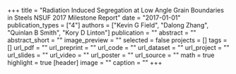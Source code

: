 +++
title = "Radiation Induced Segregation at Low Angle Grain Boundaries in Steels NSUF 2017 Milestone Report"
date = "2017-01-01"
publication_types = ["4"]
authors = ["Kevin G Field", "Dalong Zhang", "Quinlan B Smith", "Kory D Linton"]
publication = ""
abstract = ""
abstract_short = ""
image_preview = ""
selected = false
projects = []
tags = []
url_pdf = ""
url_preprint = ""
url_code = ""
url_dataset = ""
url_project = ""
url_slides = ""
url_video = ""
url_poster = ""
url_source = ""
math = true
highlight = true
[header]
image = ""
caption = ""
+++
